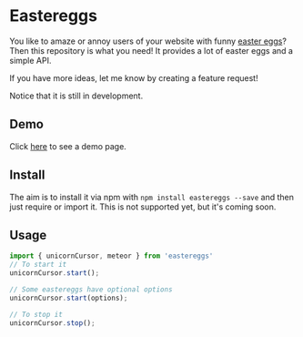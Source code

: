 # Eastereggs

You like to amaze or annoy users of your website with funny [easter eggs](https://en.wikipedia.org/wiki/Easter_egg_%28media%29)? Then this repository is what you need!
It provides a lot of easter eggs and a simple API.

If you have more ideas, let me know by creating a feature request!

Notice that it is still in development.

## Demo

Click [here](https://kevinherklotz.github.io/eastereggs/build/demo.html) to see a demo page.

## Install

The aim is to install it via npm with `npm install eastereggs --save` and then just require or import it.
This is not supported yet, but it's coming soon.

## Usage

```javascript
import { unicornCursor, meteor } from 'eastereggs'
// To start it
unicornCursor.start();

// Some eastereggs have optional options
unicornCursor.start(options);

// To stop it
unicornCursor.stop();
```
